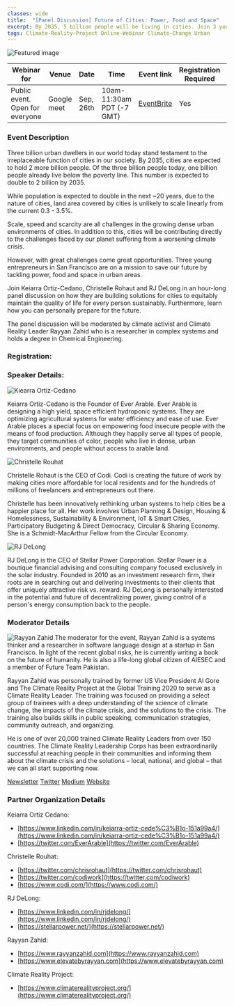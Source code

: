 ```yaml
---
classes: wide
title:  "[Panel Discussion] Future of Cities: Power, Food and Space"
excerpt: By 2035, 5 billion people will be living in cities. Join 3 young entrepreneurs from San Francisco as they discuss the green future of cities.
tags: Climate-Reality-Project Online-Webinar Climate-Change Urban
---
```


![Featured image](/assets/images/webinar/climate-reality-project/FutureOfCities.jpg)

| Webinar for               | Venue       | Date      | Time         | Event link                                                                                                                  | Registration Required | Moderator     | 
|---------------------------|-------------|-----------|--------------|-----------------------------------------------------------------------------------------------------------------------------|-----------------------|---------------| 
| Public event. Open for everyone | Google meet | Sep, 26th | 10am-11:30am PDT (-7 GMT) | [EventBrite](https://www.eventbrite.com/e/future-of-cities-power-food-and-spaces-panel-discussion-tickets-122467440411) | Yes                   | Rayyan Zahid | 


### Event Description

Three billion urban dwellers in our world today stand testament to the irreplaceable function of cities in our society. By 2035, cities are expected to hold 2 more billion people. Of the three billion people today, one billion people already live below the poverty line. This number is expected to double to 2 billion by 2035.

While population is expected to double in the next ~20 years, due to the nature of cities, land area covered by cities is unlikely to scale linearly from the current 0.3 - 3.5%.

Scale, speed and scarcity are all challenges in the growing dense urban environments of cities. In addition to this, cities will be contributing directly to the challenges faced by our planet suffering from a worsening climate crisis.

However, with great challenges come great opportunities. Three young entrepreneurs in San Francisco are on a mission to save our future by tackling power, food and space in urban areas.

Join Keiarra Ortiz-Cedano, Christelle Rohaut and RJ DeLong in an hour-long panel discussion on how they are building solutions for cities to equitably maintain the quality of life for every person sustainably. Furthermore, learn how you can personally prepare for the future.

The panel discussion will be moderated by climate activist and Climate Reality Leader Rayyan Zahid who is a researcher in complex systems and holds a degree in Chemical Engineering.

### Registration:

<div id="eventbrite-widget-container-122467440411"></div>

<script src="https://www.eventbrite.com/static/widgets/eb_widgets.js"></script>

<script type="text/javascript">
    var exampleCallback = function() {
        console.log('Order complete!');
    };

    window.EBWidgets.createWidget({
        // Required
        widgetType: 'checkout',
        eventId: '122467440411',
        iframeContainerId: 'eventbrite-widget-container-122467440411',

        // Optional
        iframeContainerHeight: 425,  // Widget height in pixels. Defaults to a minimum of 425px if not provided
        onOrderComplete: exampleCallback  // Method called when an order has successfully completed
    });
</script>
  
### Speaker Details:

![Kiearra Ortiz-Cedano](/assets/images/webinar/climate-reality-project/Keiarra.jpg)

Keiarra Ortiz-Cedano is the Founder of Ever Arable. Ever Arable is designing a high yield, space efficient hydroponic systems. They are optimizing agricultural systems for water efficiency and ease of use. Ever Arable places a special focus on empowering food insecure people with the means of food production. Although they happily serve all types of people, they target communities of color, people who live in dense, urban environments, and people without access to arable land.  
  

![Christelle Rouhat](/assets/images/webinar/climate-reality-project/Christelle.jpg)

Christelle Rohaut is the CEO of Codi. Codi is creating the future of work by making cities more affordable for local residents and for the hundreds of millions of freelancers and entrepreneurs out there.

Christelle has been innovatively rethinking urban systems to help cities be a happier place for all. Her work involves Urban Planning & Design, Housing & Homelessness, Sustainability & Environment, IoT & Smart Cities, Participatory Budgeting & Direct Democracy, Circular & Sharing Economy. She is a Schmidt-MacArthur Fellow from the Circular Economy.  
  
![RJ DeLong](/assets/images/webinar/climate-reality-project/RJDeLong.jpg)

RJ DeLong is the CEO of Stellar Power Corporation. Stellar Power is a boutique financial advising and consulting company focused exclusively in the solar industry. Founded in 2010 as an investment research firm, their roots are in searching out and delivering investments to their clients that offer uniquely attractive risk vs. reward. RJ DeLong is personally interested in the potential and future of decentralizing power, giving control of a person's energy consumption back to the people.  
  

### Moderator Details

![Rayyan Zahid](/assets/images/webinar/climate-reality-project/Rayyan.jpg)
The moderator for the event, Rayyan Zahid is a systems thinker and a researcher in software language design at a startup in San Francisco. In light of the recent global risks, he is currently writing a book on the future of humanity. He is also a life-long global citizen of AIESEC and a member of Future Team Pakistan.

Rayyan Zahid was personally trained by former US Vice President Al Gore and The Climate Reality Project at the Global Training 2020 to serve as a Climate Reality Leader. The training was focused on providing a select group of trainees with a deep understanding of the science of climate change, the impacts of the climate crisis, and the solutions to the crisis. The training also builds skills in public speaking, communication strategies, community outreach, and organizing.

He is one of over 20,000 trained Climate Reality Leaders from over 150 countries. The Climate Reality Leadership Corps has been extraordinarily successful at reaching people in their communities and informing them about the climate crisis and the solutions – local, national, and global – that we can all start supporting now.

[Newsletter](www.elevatebyrayyan.com)
[Twitter](www.twitter.com/rayyanzahid)
[Medium](www.medium.com/@rayyanzahid)
[Website](www.rayyanzahid.com)


### Partner Organization Details

Keiarra Ortiz Cedano:
- [https://www.linkedin.com/in/keiarra-ortiz-cede%C3%B1o-151a99a4/](https://www.linkedin.com/in/keiarra-ortiz-cede%C3%B1o-151a99a4/)
- [https://twitter.com/EverArable](https://twitter.com/EverArable)

Christelle Rouhat:
- [https://twitter.com/chrisrohaut](https://twitter.com/chrisrohaut)
- [https://twitter.com/codiwork](https://twitter.com/codiwork)
- [https://www.codi.com/](https://www.codi.com/)

RJ DeLong:
- [https://www.linkedin.com/in/rjdelong/](https://www.linkedin.com/in/rjdelong/)
- [https://stellarpower.net/](https://stellarpower.net/)

Rayyan Zahid:
- [https://www.rayyanzahid.com](https://www.rayyanzahid.com)
- [https://www.elevatebyrayyan.com](https://www.elevatebyrayyan.com)

Climate Reality Project:
- [https://www.climaterealityproject.org/](https://www.climaterealityproject.org/)

